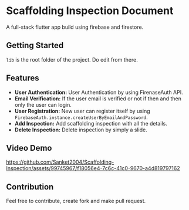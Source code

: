 # Scaffolding Inspection Document

A full-stack flutter app build using firebase and firestore.

## Getting Started
`lib` is the root folder of the project. Do edit from there.

## Features

- **User Authentication:** User Authentication by using FirenaseAuth API.
- **Email Verification:** If the user email is verified or not if then and then only the user can login.
- **User Registration:** New user can register itself by using `FirebaseAuth.instance.createUserByEmailAndPassword`.
- **Add Inspection:** Add scaffolding inspection with all the details.
- **Delete Inspection:** Delete inspection by simply a slide.

## Video Demo
https://github.com/Sanket2004/Scaffolding-Inspection/assets/99745967/f18056e4-7c6c-41c0-9670-a4d819797162

## Contribution
Feel free to contribute, create fork and make pull request.


